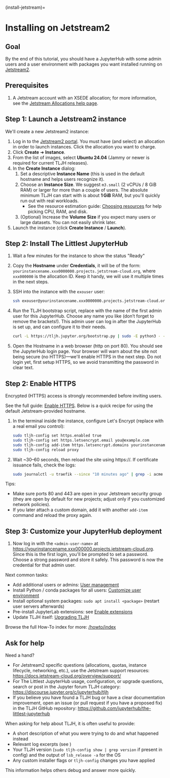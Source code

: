 (install-jetstream)=

# Installing on Jetstream2

## Goal

By the end of this tutorial, you should have a JupyterHub with some admin
users and a user environment with packages you want installed running on
[Jetstream2](https://jetstream-cloud.org/).

## Prerequisites

1. A Jetstream account with an XSEDE allocation; for more information,
   see the [Jetstream Allocations help page](https://jetstream-cloud.org/allocations/).

## Step 1: Launch a Jetstream2 instance

We'll create a new Jetstream2 instance:

1.  Log in to the [Jetstream2 portal](https://use.jetstream-cloud.org/). You must have (and select) an allocation in order to launch instances. Click the allocation you want to charge.
2.  Click **Create** ➜ **Instance**.
3.  From the list of images, select **Ubuntu 24.04** (Jammy or newer is required for current TLJH releases).
4.  In the **Create Instance** dialog:
    1. Set a descriptive **Instance Name** (this is used in the default hostname and helps users recognize it).
    2. Choose an **Instance Size**. We suggest `m3.small` (2 vCPUs / 8 GiB RAM) or larger for more than a couple of users. The absolute minimum TLJH can start with is about **1 GiB** RAM, but you'll quickly run out with real workloads.
       - See the resource estimation guide: [Choosing resources](/howto/admin/resource-estimation) for help picking CPU, RAM, and disk.
    3. (Optional) Increase the **Volume Size** if you expect many users or large datasets. You can not easily shrink later.
5.  Launch the instance (click **Create Instance** / **Launch**).

## Step 2: Install The Littlest JupyterHub

1. Wait a few minutes for the instance to show the status "Ready"
2. Copy the **Hostname** under **Credentials**, it will be of the form: `yourinstancename.xxx0000000.projects.jetstream-cloud.org`, where `xxx000000` is the allocation ID. Keep it handy, we will use it multiple times in the next steps.

3. SSH into the instance with the `exouser` user:

   ```bash
   ssh exouser@yourinstancename.xxx0000000.projects.jetstream-cloud.org
   ```

4. Run the TLJH bootstrap script, replace <admin-user-name> with the name of the first admin user for this JupyterHub. Choose any name you like (don’t forget to remove the brackets!). This admin user can log in after the JupyterHub is set up, and can configure it to their needs.

   ```bash
   curl -L https://tljh.jupyter.org/bootstrap.py | sudo -E python3 - --admin <admin-user-name>
   ```

5. Open the Hostname in a web browser (http on port 80). You should see the JupyterHub login page. Your browser will warn about the site not being secure (no HTTPS)—we'll enable HTTPS in the next step. Do not login yet, first setup HTTPS, so we avoid transmitting the password in clear text.

## Step 2: Enable HTTPS

Encrypted (HTTPS) access is strongly recommended before inviting users.

See the full guide: [Enable HTTPS](/howto/admin/https). Below is a quick recipe for using the default Jetstream-provided hostname.

1. In the terminal inside the instance, configure Let's Encrypt (replace with a real email you control):
   ```bash
   sudo tljh-config set https.enabled true
   sudo tljh-config set https.letsencrypt.email you@example.com
   sudo tljh-config add-item https.letsencrypt.domains yourinstancename.xxx0000000.projects.jetstream-cloud.org
   sudo tljh-config reload proxy
   ```
2. Wait ~30–60 seconds, then reload the site using https://. If certificate issuance fails, check the logs:
   ```bash
   sudo journalctl -u traefik --since "10 minutes ago" | grep -i acme
   ```

Tips:

- Make sure ports 80 and 443 are open in your Jetstream security group (they are open by default for new projects; adjust only if you customized network policies).
- If you later attach a custom domain, add it with another `add-item` command and reload the proxy again.

## Step 3: Customize your JupyterHub deployment

1. Now log in with the `<admin-user-name>` at https://yourinstancename.xxx000000.projects.jetstream-cloud.org. Since this is the first login, you'll be prompted to set a password. Choose a strong password and store it safely. This password is now the credential for that admin user.

Next common tasks:

- Add additional users or admins: [User management](/howto/admin/add-users)
- Install Python / conda packages for all users: [Customize user environment](/howto/user-env)
- Install optional system packages: `sudo apt install <package>` (restart user servers afterwards)
- Pre-install JupyterLab extensions: see [Enable extensions](/howto/admin/enable-extensions)
- Update TLJH itself: [Upgrading TLJH](/topic/installer-upgrade-actions)

Browse the full How-To index for more: [/howto/index](/howto/index)

## Ask for help

Need a hand?

- For Jetstream2 specific questions (allocations, quotas, instance lifecycle, networking, etc.), use the Jetstream support resources: <https://docs.jetstream-cloud.org/overview/support/>
- For The Littlest JupyterHub usage, configuration, or upgrade questions, search or post in the Jupyter forum TLJH category: <https://discourse.jupyter.org/c/jupyterhub/tljh>
- If you believe you have found a TLJH bug or have a clear documentation improvement, open an issue (or pull request if you have a proposed fix) in the TLJH GitHub repository: <https://github.com/jupyterhub/the-littlest-jupyterhub>

When asking for help about TLJH, it is often useful to provide:

- A short description of what you were trying to do and what happened instead
- Relevant log excerpts (see [](/troubleshooting/logs))
- Your TLJH version (`sudo tljh-config show | grep version` if present in config) and the output of `lsb_release -a` for the OS
- Any custom installer flags or `tljh-config` changes you have applied

This information helps others debug and answer more quickly.
